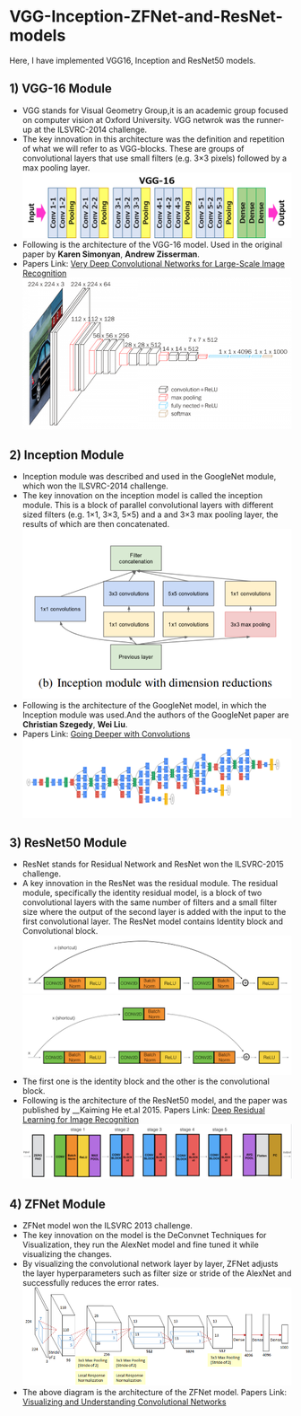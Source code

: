 # VGG-Inception-ZFNet-and-ResNet-models
Here, I have implemented VGG16, Inception and ResNet50 models.

## 1) VGG-16 Module
 - VGG stands for Visual Geometry Group,it is an academic group focused on computer vision at Oxford University. VGG netwrok was the runner-up at the ILSVRC-2014 challenge. 
 - The key innovation in this architecture was the definition and repetition of what we will refer to as VGG-blocks. These are groups of convolutional layers that use small filters (e.g. 3×3 pixels) followed by a max pooling layer.
 ![](Images/vgg-block.png)
 - Following is the architecture of the VGG-16 model. Used in the original paper by __Karen Simonyan__, __Andrew Zisserman__. 
 - Papers Link: [Very Deep Convolutional Networks for Large-Scale Image Recognition](https://arxiv.org/abs/1409.1556)
  ![](Images/VGG-16%20model.png)

 
## 2) Inception Module
- Inception module was described and used in the GoogleNet module, which won the ILSVRC-2014 challenge.
- The key innovation on the inception model is called the inception module. This is a block of parallel convolutional layers with different sized filters (e.g. 1×1, 3×3, 5×5) and a and 3×3 max pooling layer, the results of which are then concatenated.
![](Images/Inception%20block.png)
- Following is the architecture of the GoogleNet model, in which the Inception module was used.And the authors of the GoogleNet paper are __Christian Szegedy__, __Wei Liu__.
- Papers Link: [Going Deeper with Convolutions](https://arxiv.org/abs/1409.4842)
![](Images/Inception%20model.png)


## 3) ResNet50 Module
- ResNet stands for Residual Network and ResNet won the ILSVRC-2015 challenge.
- A key innovation in the ResNet was the residual module. The residual module, specifically the identity residual model, is a block of two convolutional layers with the same number of filters and a small filter size where the output of the second layer is added with the input to the first convolutional layer. The ResNet model contains Identity block and Convolutional block.
![](Images/Identity%20block.png)  ![](Images/Convolutional%20block.png)
- The first one is the identity block and the other is the convolutional block.
- Following is the architecture of the ResNet50 model, and the paper was published by __Kaiming He et.al 2015.
Papers Link: [Deep Residual Learning for Image Recognition](https://arxiv.org/abs/1512.03385)
![](Images/ResNet50%20model.png)

## 4) ZFNet Module
- ZFNet model won the ILSVRC 2013 challenge.
- The key innovation on the model is the DeConvnet Techniques for Visualization, they run the AlexNet model and fine tuned it while visualizing the changes.
- By visualizing the convolutional network layer by layer, ZFNet adjusts the layer hyperparameters such as filter size or stride of the AlexNet and successfully reduces the error rates.
![](Images/ZFNet.png)
- The above diagram is the architecture of the ZFNet model.
Papers Link: [Visualizing and Understanding Convolutional Networks](https://arxiv.org/abs/1311.2901)
